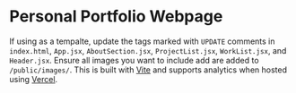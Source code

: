 # Personal Portfolio Webpage
If using as a tempalte, update the tags marked with ```UPDATE``` comments in ```index.html```, ```App.jsx```, ```AboutSection.jsx```, 
```ProjectList.jsx```, ```WorkList.jsx```, and ```Header.jsx```. Ensure all images you want to include add are added to ```/public/images/```.
This is built with [Vite](https://vite.dev/) and supports analytics when hosted using [Vercel](https://vercel.com/).